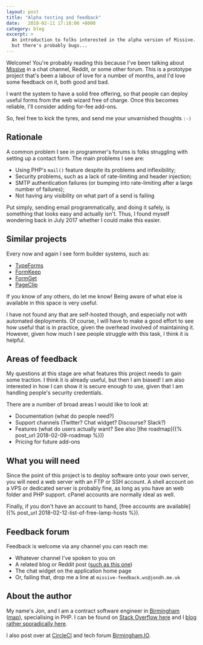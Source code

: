 ```yaml
---
layout: post
title: "Alpha testing and feedback"
date:   2018-02-11 17:18:00 +0000
category: blog
excerpt: >
  An introduction to folks interested in the alpha version of Missive. It works,
  but there's probably bugs...
---
```


Welcome! You're probably reading this because I've been talking about
[Missive](https://missive-test.jondh.me.uk/) in a chat channel, Reddit, or some other
forum. This is a prototype project that's been a labour of love for a number of months,
and I'd love some feedback on it, both good and bad.

I want the system to have a solid free offering, so that people can deploy useful
forms from the web wizard free of charge. Once this becomes reliable, I'll consider
adding for-fee add-ons.

So, feel free to kick the tyres, and send me your unvarnished thoughts `:-)`

## Rationale

A common problem I see in programmer's forums is folks struggling with setting up
a contact form. The main problems I see are:

* Using PHP's `mail()` feature despite its problems and inflexibility;
* Security problems, such as a lack of rate-limiting and header injection;
* SMTP authentication failures (or bumping into rate-limiting after a large number
of failures);
* Not having any visibility on what part of a send is failing

Put simply, sending email programmatically, and doing it safely, is something
that looks easy and actually isn't. Thus, I found myself wondering back in July 2017
whether I could make this easier.

## Similar projects

Every now and again I see form builder systems, such as:

* [TypeForms](https://www.typeform.com/)
* [FormKeep](https://formkeep.com/)
* [FormGet](https://www.formget.com/)
* [PageClip](https://pageclip.co/)

If you know of any others, do let me know! Being aware of what else is available in this
space is very useful.

I have not found any that are self-hosted though, and especially not with
automated deployments. Of course, I will have to make a good effort to see
how useful that is in practice, given the overhead involved of maintaining it. However,
given how much I see people struggle with this task, I think it is helpful.

## Areas of feedback

My questions at this stage are what features this project needs to gain some traction.
I think it is already useful, but then I am biased! I am also interested in how I
can show it is secure enough to use, given that I am handling people's security
credentials.

There are a number of broad areas I would like to look at:

* Documentation (what do people need?)
* Support channels (Twitter? Chat widget? Discourse? Slack?)
* Features (what do users actually want? See also [the roadmap]({% post_url 2018-02-09-roadmap %}))
* Pricing for future add-ons

## What you will need

Since the point of this project is to deploy software onto your own server, you will
need a web server with an FTP or SSH account. A shell account on a VPS or dedicated
server is probably fine, as long as you have an web folder and PHP support. cPanel
accounts are normally ideal as well.

Finally, if you don't have an account to hand,
[free accounts are available]({% post_url 2018-02-12-list-of-free-lamp-hosts %}).

## Feedback forum

Feedback is welcome via any channel you can reach me:

* Whatever channel I've spoken to you on
* A related blog or Reddit post ([such as this one](https://talk.birmingham.io/t/contact-form-email-deployment-project/3507))
* The chat widget on the application home page
* Or, failing that, drop me a line at `missive-feedback.ws@jondh.me.uk`

## About the author

My name's Jon, and I am a contract software engineer in
[Birmingham](https://en.wikipedia.org/wiki/Birmingham)
([map](https://www.openstreetmap.org/#map=14/52.4788/-1.8909)), specialising in PHP.
I can be found on [Stack Overflow here](https://stackoverflow.com/users/472495/halfer)
and I [blog rather sporadically here](https://blog.jondh.me.uk/).

I also post over at [CircleCI](https://discuss.circleci.com/u/halfer) and
tech forum [Birmingham.IO](https://talk.birmingham.io/u/halfer).
